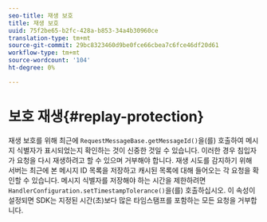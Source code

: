 ```yaml
---
seo-title: 재생 보호
title: 재생 보호
uuid: 75f2be65-b2fc-428a-b853-34a4b30960ce
translation-type: tm+mt
source-git-commit: 29bc8323460d9be0fce66cbea7c6fce46df20d61
workflow-type: tm+mt
source-wordcount: '104'
ht-degree: 0%

---
```



# 보호 재생{#replay-protection}

재생 보호를 위해 최근에 `RequestMessageBase.getMessageId()`을(를) 호출하여 메시지 식별자가 표시되었는지 확인하는 것이 신중한 것일 수 있습니다. 이러한 경우 침입자가 요청을 다시 재생하려고 할 수 있으며 거부해야 합니다. 재생 시도를 감지하기 위해 서버는 최근에 본 메시지 ID 목록을 저장하고 캐시된 목록에 대해 들어오는 각 요청을 확인할 수 있습니다. 메시지 식별자를 저장해야 하는 시간을 제한하려면 `HandlerConfiguration.setTimestampTolerance()`을(를) 호출하십시오. 이 속성이 설정되면 SDK는 지정된 시간(초)보다 많은 타임스탬프를 포함하는 모든 요청을 거부합니다.
